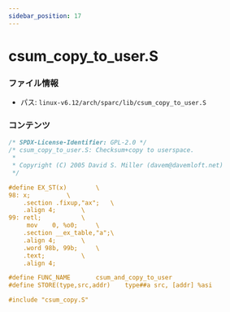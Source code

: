 ```yaml
---
sidebar_position: 17
---
```

# csum_copy_to_user.S

### ファイル情報

- パス: `linux-v6.12/arch/sparc/lib/csum_copy_to_user.S`

### コンテンツ

```S
/* SPDX-License-Identifier: GPL-2.0 */
/* csum_copy_to_user.S: Checksum+copy to userspace.
 *
 * Copyright (C) 2005 David S. Miller (davem@davemloft.net)
 */

#define EX_ST(x)		\
98:	x;			\
	.section .fixup,"ax";	\
	.align 4;		\
99:	retl;			\
	 mov	0, %o0;		\
	.section __ex_table,"a";\
	.align 4;		\
	.word 98b, 99b;		\
	.text;			\
	.align 4;

#define FUNC_NAME		csum_and_copy_to_user
#define STORE(type,src,addr)	type##a src, [addr] %asi

#include "csum_copy.S"

```
